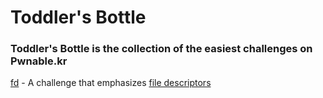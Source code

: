 # Toddler's Bottle

### Toddler's Bottle is the collection of the easiest challenges on Pwnable.kr

[fd](/Toddlers_Bottle/fd/README.md) - A challenge that emphasizes [file descriptors](https://en.wikipedia.org/wiki/File_descriptor)
